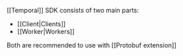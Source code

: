 [[Temporal]] SDK consists of two main parts:

- [[Client|Clients]]
- [[Worker|Workers]]

Both are recommended to use with [[Protobuf extension]]